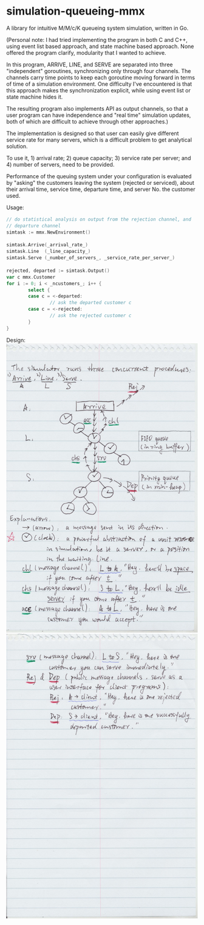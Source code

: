 # simulation-queueing-mmx
A library for intuitive M/M/c/K queueing system simulation, written in Go.

(Personal note: I had tried implementing the program in both C and C++, using event list based approach, and state machine based approach. None offered the program clarify, modularity  that I wanted to achieve.

In this program, ARRIVE, LINE, and SERVE are separated into three "independent" goroutines, synchronizing only through four channels. The channels carry time points to keep each goroutine moving forward in terms of time of a simulation environment. One difficulty I've encountered is that this approach makes the synchronization explicit, while using event list or state machine hides it.

The resulting program also implements API as output channels, so that a user program can have independence and "real time" simulation updates, both of which are difficult to achieve through other approaches.)

The implementation is designed so that user can easily give different service rate for many servers, which is a difficult problem to get analytical solution.

To use it, 1) arrival rate; 2) queue capacity; 3) service rate per server; and 4) number of servers, need to be provided.

Performance of the queuing system under your configuration is evaluated by "asking" the customers leaving the system (rejected or serviced), about their arrival time, service time, departure time, and server No. the customer used.

Usage:
```go
// do statistical analysis on output from the rejection channel, and
// departure channel
simtask := mmx.NewEnvironment()

simtask.Arrive(_arrival_rate_)
simtask.Line  (_line_capacity_)
simtask.Serve (_number_of_servers_, _service_rate_per_server_)

rejected, departed := simtask.Output()
var c mmx.Customer
for i := 0; i < _ncustomers_; i++ {
        select {
        case c = <-departed:
                // ask the departed customer c
        case c = <-rejected:
                // ask the rejected customer c
        }
}
```
Design:
![Alt text](images_design_illustration/scan1.jpg?raw=true "Page 1.")
![Alt text](images_design_illustration/scan2.jpg?raw=true "Page 2.")
